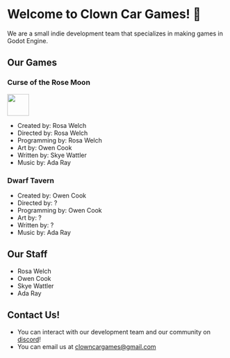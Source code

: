 # Welcome to Clown Car Games! 👋

We are a small indie development team that specializes in making games in Godot Engine.

## Our Games

### Curse of the Rose Moon
<img src='https://github.com/clowncargames/.github/assets/82296400/2cc12af3-dec4-4956-a661-53e38eba627c' width=50 height=50>

  - Created by: Rosa Welch
  - Directed by: Rosa Welch
  - Programming by: Rosa Welch
  - Art by: Owen Cook
  - Written by: Skye Wattler
  - Music by: Ada Ray

### Dwarf Tavern
  - Created by: Owen Cook
  - Directed by: ?
  - Programming by: Owen Cook
  - Art by: ?
  - Written by: ?
  - Music by: Ada Ray

## Our Staff

- Rosa Welch
- Owen Cook
- Skye Wattler
- Ada Ray

## Contact Us!

- You can interact with our development team and our community on [discord](https://discord.com/invite/nPj9cNZu2s)!
- You can email us at [clowncargames@gmail.com](https://mail.google.com/mail/u/0/#inbox?compose=CllgCJfnbGzwQsFjgBlsPhZKtcrLPhhnpnkPzwFmRrrZrgNLMVZQrKjzjKngHwpMQFwPrbwgbzL)
